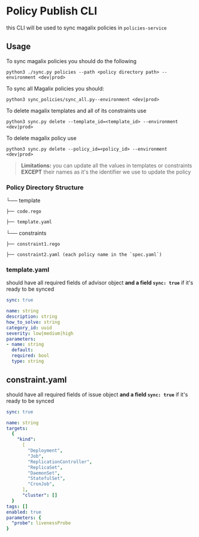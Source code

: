 # Policy Publish CLI
this CLI will be used to sync magalix policies in `policies-service`

## Usage

To sync magalix policies you should do the following

```
python3 ./sync.py policies --path <policy directory path> --environment <dev|prod>
```

To sync all Magalix policies you should:
```
python3 sync_policies/sync_all.py--environment <dev|prod>
```

To delete magalix templates and all of its constraints use
```
python3 sync.py delete --template_id=<template_id> --environment <dev|prod>
```

To delete magalix policy use
```
python3 sync.py delete --policy_id=<policy_id> --environment <dev|prod>
```

> **Limitations:** you can update all the values in templates or constraints **EXCEPT** their names as it's the identifier we use to update the policy

### Policy Directory Structure

└── template

    ├── code.rego

    ├── template.yaml
└── constraints

    ├── constraint1.rego

    ├── constraint2.yaml (each policy name in the `spec.yaml`)


### template.yaml
should have all required fields of advisor object **and a field `sync: true`** if it's ready to be synced
```yaml
sync: true

name: string
description: string
how_to_solve: string
category_id: uuid
severity: low|medium|high
parameters:
- name: string
  default:
  required: bool
  type: string
```

## constraint.yaml
should have all required fields of issue object **and a field `sync: true`** if it's ready to be synced

```yaml
sync: true

name: string
targets:
  {
    "kind":
      [
        "Deployment",
        "Job",
        "ReplicationController",
        "ReplicaSet",
        "DaemonSet",
        "StatefulSet",
        "CronJob",
      ],
      "cluster": []
  }
tags: []
enabled: true
parameters: {
  "probe": livenessProbe
}
```
